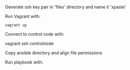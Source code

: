 Generate ssh key pair in 'files' directory and name it 'xpaste'

Run Vagrant with:

```vagrant up```

Connect to control node with:

vagrant ssh controlnode

Copy ansible directory and align file permissions

Run playbook with:
